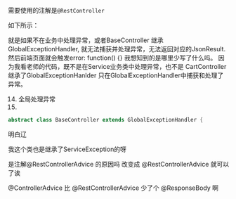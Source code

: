 需要使用的注解是`@RestController`



如下所示：

就是如果不在业务中处理异常，或者BaseController 继承 GlobalExceptionHandler, 就无法捕获并处理异常，无法返回对应的JsonResult.然后前端页面就会触发error: function() {}  我想知到的是哪里少写了什么吗。 因为我看老师的代码，既不是在Service业务类中处理异常，也不是 CartController 继承了GlobalExceptionHanlder 只在GlobalExceptionHandler中捕获和处理了异常。


14. 全局处理异常
15. 
```java
abstract class BaseController extends GlobalExceptionHandler {
```

明白辽


我这个类也是继承了ServiceException的呀

是注解@RestControllerAdvice 的原因吗 改变成 @RestControllerAdvice 就可以了诶



@ControllerAdvice 比 @RestControllerAdvice 少了个 @ResponseBody 啊